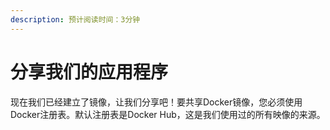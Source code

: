 ```yaml
---
description: 预计阅读时间：3分钟
---
```


# 分享我们的应用程序

现在我们已经建立了镜像，让我们分享吧！要共享Docker镜像，您必须使用Docker注册表。默认注册表是Docker Hub，这是我们使用过的所有映像的来源。

